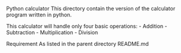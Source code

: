 Python calculator
This directory contain the version of the calculator program written in python.

This calculator will handle only four basic operations: - Addition - Subtraction - Multiplication - Division

Requirement
As listed in the parent directory README.md